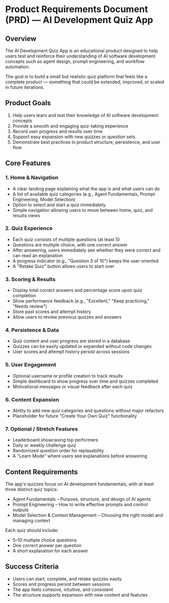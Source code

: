 # Product Requirements Document (PRD) — AI Development Quiz App

## Overview
The AI Development Quiz App is an educational product designed to help users test and reinforce their understanding of AI software development concepts such as agent design, prompt engineering, and workflow automation.

The goal is to build a small but realistic quiz platform that feels like a complete product — something that could be extended, improved, or scaled in future iterations.

## Product Goals
1. Help users learn and test their knowledge of AI software development concepts
2. Provide a smooth and engaging quiz-taking experience
3. Record user progress and results over time
4. Support easy expansion with new quizzes or question sets
5. Demonstrate best practices in product structure, persistence, and user flow

## Core Features

### 1. Home & Navigation
- A clear landing page explaining what the app is and what users can do
- A list of available quiz categories (e.g., Agent Fundamentals, Prompt Engineering, Model Selection)
- Option to select and start a quiz immediately
- Simple navigation allowing users to move between home, quiz, and results views

### 2. Quiz Experience
- Each quiz consists of multiple questions (at least 5)
- Questions are multiple choice, with one correct answer
- After answering, users immediately see whether they were correct and can read an explanation
- A progress indicator (e.g., "Question 3 of 10") keeps the user oriented
- A "Retake Quiz" button allows users to start over

### 3. Scoring & Results
- Display total correct answers and percentage score upon quiz completion
- Show performance feedback (e.g., "Excellent," "Keep practicing," "Needs review")
- Store past scores and attempt history
- Allow users to review previous quizzes and answers

### 4. Persistence & Data
- Quiz content and user progress are stored in a database
- Quizzes can be easily updated or expanded without code changes
- User scores and attempt history persist across sessions

### 5. User Engagement
- Optional username or profile creation to track results
- Simple dashboard to show progress over time and quizzes completed
- Motivational messages or visual feedback after each quiz

### 6. Content Expansion
- Ability to add new quiz categories and questions without major refactors
- Placeholder for future "Create Your Own Quiz" functionality

### 7. Optional / Stretch Features
- Leaderboard showcasing top performers
- Daily or weekly challenge quiz
- Randomized question order for replayability
- A "Learn Mode" where users see explanations before answering

## Content Requirements
The app's quizzes focus on AI development fundamentals, with at least three distinct quiz topics:

- Agent Fundamentals – Purpose, structure, and design of AI agents
- Prompt Engineering – How to write effective prompts and control outputs
- Model Selection & Context Management – Choosing the right model and managing context

Each quiz should include:
- 5–10 multiple choice questions
- One correct answer per question
- A short explanation for each answer

## Success Criteria
- Users can start, complete, and retake quizzes easily
- Scores and progress persist between sessions
- The app feels cohesive, intuitive, and consistent
- The structure supports expansion with new content and features